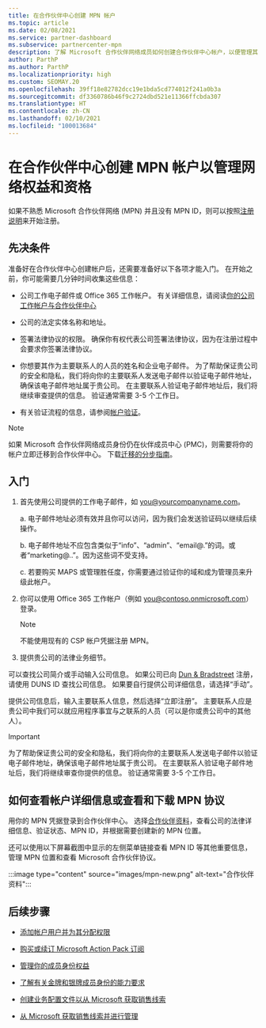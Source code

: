 ```yaml
---
title: 在合作伙伴中心创建 MPN 帐户
ms.topic: article
ms.date: 02/08/2021
ms.service: partner-dashboard
ms.subservice: partnercenter-mpn
description: 了解 Microsoft 合作伙伴网络成员如何创建合作伙伴中心帐户，以便管理其网络权益和资格。
author: ParthP
ms.author: ParthP
ms.localizationpriority: high
ms.custom: SEOMAY.20
ms.openlocfilehash: 39ff18e82782dcc19e1bda5cd774012f241a0b3a
ms.sourcegitcommit: df3360786b46f9c2724dbd521e11366ffcbda307
ms.translationtype: HT
ms.contentlocale: zh-CN
ms.lasthandoff: 02/10/2021
ms.locfileid: "100013684"
---
```

# <a name="create-an-mpn-account-in-partner-center-to-manage-network-benefits-and-competencies"></a>在合作伙伴中心创建 MPN 帐户以管理网络权益和资格


如果不熟悉 Microsoft 合作伙伴网络 (MPN) 并且没有 MPN ID，则可以按照[注册说明](https://partner.microsoft.com/dashboard/account/v3/enrollment/introduction/partnership)来开始注册。

## <a name="prerequisites"></a>先决条件 

准备好在合作伙伴中心创建帐户后，还需要准备好以下各项才能入门。  在开始之前，你可能需要几分钟时间收集这些信息：

- 公司工作电子邮件或 Office 365 工作帐户。 有关详细信息，请阅读[你的公司工作帐户与合作伙伴中心](azure-active-directory-tenants-and-partner-center.md) 
 
- 公司的法定实体名称和地址。

- 签署法律协议的权限。 确保你有权代表公司签署法律协议，因为在注册过程中会要求你签署法律协议。

- 你想要其作为主要联系人的人员的姓名和企业电子邮件。 为了帮助保证贵公司的安全和隐私，我们将向你的主要联系人发送电子邮件以验证电子邮件地址，确保该电子邮件地址属于贵公司。 在主要联系人验证电子邮件地址后，我们将继续审查提供的信息。 验证通常需要 3-5 个工作日。 

- 有关验证流程的信息，请参阅[帐户验证](verification-responses.md)。

>[!NOTE]
>如果 Microsoft 合作伙伴网络成员身份仍在伙伴成员中心 (PMC)，则需要将你的帐户立即迁移到合作伙伴中心。 下载[迁移的分步指南](https://assetsprod.microsoft.com/mpn/migrate-pmc-pc-mpa-guide.pptx)。

## <a name="get-started"></a>入门

1. 首先使用公司提供的工作电子邮件，如 you@yourcompanyname.com。
 
    a.  电子邮件地址必须有效并且你可以访问，因为我们会发送验证码以继续后续操作。

    b.  电子邮件地址不应包含类似于“info”、“admin”、“email@.”的词。或者“marketing@..”。因为这些词不受支持。

    c.  若要购买 MAPS 或管理胜任度，你需要通过验证你的域和成为管理员来升级此帐户。 

2. 你可以使用 Office 365 工作帐户（例如 you@contoso.onmicrosoft.com）登录。

   >[!NOTE]
   > 不能使用现有的 CSP 帐户凭据注册 MPN。

3. 提供贵公司的法律业务细节。

可以查找公司简介或手动输入公司信息。 如果公司已向 [Dun & Bradstreet](https://partner.microsoft.com/marketing/usisvshowcase/dunandbrad) 注册，请使用 DUNS ID 查找公司信息。 如果要自行提供公司详细信息，请选择“手动”。

提供公司信息后，输入主要联系人信息，然后选择“立即注册”。
主要联系人应是贵公司中我们可以就应用程序事宜与之联系的人员（可以是你或贵公司中的其他人）。

>[!IMPORTANT]
>为了帮助保证贵公司的安全和隐私，我们将向你的主要联系人发送电子邮件以验证电子邮件地址，确保该电子邮件地址属于贵公司。 在主要联系人验证电子邮件地址后，我们将继续审查你提供的信息。 验证通常需要 3-5 个工作日。 

## <a name="how-to-view-account-details-or-view-and-download-the-mpn-agreement"></a>如何查看帐户详细信息或查看和下载 MPN 协议

用你的 MPN 凭据登录到合作伙伴中心。 选择[合作伙伴资料](https://partner.microsoft.com/pcv/accountsettings/connectedpartnerprofile)，查看公司的法律详细信息、验证状态、MPN ID，并根据需要创建新的 MPN 位置。 

还可以使用以下屏幕截图中显示的左侧菜单链接查看 MPN ID 等其他重要信息，管理 MPN 位置和查看 Microsoft 合作伙伴协议。

:::image type="content" source="images/mpn-new.png" alt-text="合作伙伴资料":::


## <a name="next-steps"></a>后续步骤

-   [添加帐户用户并为其分配权限](create-user-accounts-and-set-permissions.md)

-   [购买或续订 Microsoft Action Pack 订阅](mpn-get-action-pack.md)

-   [管理你的成员身份权益](manage-your-partner-network-benefits.md)

-   [了解有关金牌和银牌成员身份的能力要求](https://partner.microsoft.com/membership/competencies)

-   [创建业务配置文件以从 Microsoft 获取销售线索](create-a-marketing-profile.md)

-   [从 Microsoft 获取销售线索并进行管理](manage-leads.md)
